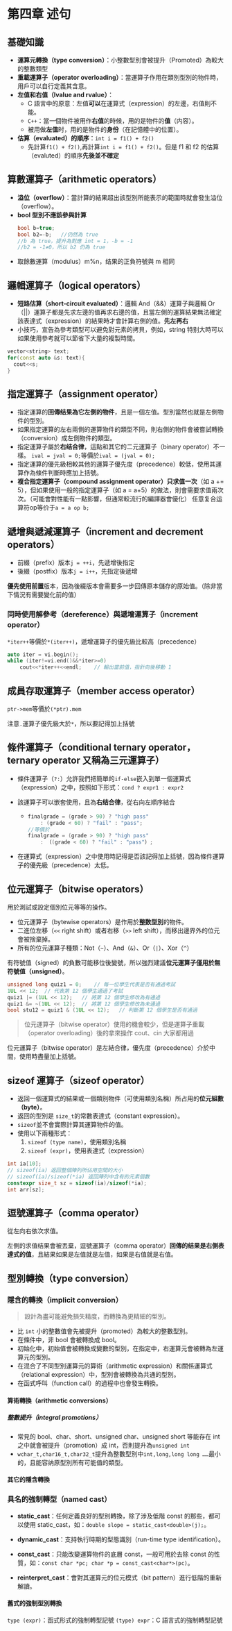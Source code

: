 # 第四章 述句

## 基礎知識

- **運算元轉換（type conversion）**：小整數型別會被提升（Promoted）為較大的整數類型
- **重載運算子（operator overloading）**：當運算子作用在類別型別的物件時，用戶可以自行定義其含意。
- **左值和右值（lvalue and rvalue）**：
    - C 語言中的原意：左值**可以**在運算式（expression）的左邊，右值則不能。
    - `C++`：當一個物件被用作**右值**的時候，用的是物件的**值**（内容）。
    - 被用做**左值**时，用的是物件的**身份**（在記憶體中的位置）。
- **估算（evaluated）的順序**：`int i = f1() + f2()`
  - 先計算`f1() + f2()`,再計算`int i = f1() + f2()`。但是 f1 和 f2 的估算（evaluted）的順序**先後並不確定**
## 算數運算子（arithmetic operators）

- **溢位（overflow）**：當計算的結果超出該型別所能表示的範圍時就會發生溢位（overflow）。
- **bool 型別不應該參與計算**
  ```cpp
  bool b=true;
  bool b2=-b;   //仍然為 true
  //b 為 true，提升為對應 int = 1，-b = -1
  //b2 = -1≠0，所以 b2 仍為 true
  ```
- 取餘數運算（modulus）m%n，结果的正負符號與 m 相同

## 邏輯運算子（logical operators）

- **短路估算（short-circuit evaluated）**：邏輯 And（&&）運算子與邏輯 Or（||）運算子都是先求左邊的值再求右邊的值，且當左側的運算結果無法確定該表達式（expression）的結果時才會計算右側的值。**先左再右**
- 小技巧，宣告為參考類型可以避免對元素的拷貝，例如，string 特别大時可以如果使用參考就可以節省下大量的複製時間。
```cpp
vector<string> text;
for(const auto &s: text){
  cout<<s;
}
```

## 指定運算子（assignment operator）

- 指定運算的**回傳结果為它左側的物件**，且是一個左值。型別當然也就是左側物件的型別。
- 如果指定運算的左右兩側的運算物件的類型不同，則右側的物件會被嘗試轉換（conversion）成左側物件的類型。
- 指定運算子屬於**右结合律**，這點和其它的二元運算子（binary operator）不一樣。 `ival = jval = 0;`等價於`ival = (jval = 0);`
- 指定運算的優先級相較其他的運算子優先度（precedence）較低，使用其運算作為條件判斷時應加上括號。
- **複合指定運算子（compound assignment operator）只求值一次**（如 a += 5），但如果使用一般的指定運算子（如 a = a+5）的做法，則會需要求值兩次次。（可能會對性能有一點影響，但通常較流行的編譯器會優化）
  任意复合运算符op等价于`a = a op b;`

## 遞增與遞減運算子（increment and decrement operators）
* 前綴（prefix）版本`j = ++i`，先遞增後指定
* 後綴（postfix）版本`j = i++`，先指定後遞增

**優先使用前置**版本，因為後綴版本會需要多一步回傳原本儲存的原始值。（除非當下情況有需要變化前的值）

### 同時使用解參考（dereference）與遞增運算子（increment operator）

`*iter++`等價於`*(iter++)`，遞增運算子的優先級比較高（precedence）

```c++
auto iter = vi.begin();
while (iter!=vi.end()&&*iter>=0)
	cout<<*iter++<<endl;	// 輸出當前值，指針向後移動 1
```

## 成員存取運算子（member access operator）

`ptr->mem`等價於`(*ptr).mem`

注意`.`運算子優先級大於`*`，所以要記得加上括號

## 條件運算子（conditional ternary operator，ternary operator 又稱為三元運算子）

- 條件運算子（`?:`）允許我們把簡單的`if-else`嵌入到單一個運算式（expression）之中，按照如下形式：`cond ? expr1 : expr2`

- 該運算子可以嵌套使用，且為**右结合律**，從右向左順序結合

  - ```c++
    finalgrade = (grade > 90) ? "high pass"
        : (grade < 60) ? "fail" : "pass";
    //等價於
    finalgrade = (grade > 90) ? "high pass"
        : （(grade < 60) ? "fail" : "pass"）;
    ```

- 在運算式（expression）之中使用時記得是否該記得加上括號，因為條件運算子的優先級（precedence）太低。

## 位元運算子（bitwise operators）

用於測試或設定個別位元等等的操作。

- 位元運算子（bytewise operators）是作用於**整数型別**的物件。
- 二進位左移（`<<` right shift）或者右移（`>>` left shift），而移出邊界外的位元會被捨棄掉。
- 所有的位元運算子種類：Not（`~`）、And（`&`）、Or（`|`）、Xor（`^`）

有符號值（signed）的負數可能移位後變號，所以強烈建議**位元運算子僅用於無符號值（unsigned）**。

```c++
unsigned long quiz1 = 0;    // 每一位學生代表是否有通過考試
1UL << 12;  // 代表第 12 個學生通過了考試
quiz1 |= (1UL << 12);   // 將第 12 個學生修改為有通過
quiz1 &= ~(1UL << 12);  // 將第 12 個學生修改為未通過
bool stu12 = quiz1 & (1UL << 12);   // 判斷第 12 個學生是否有通過
```

> 位元運算子（bitwise operator）使用的機會較少，但是運算子重載（operator overloading）後的拿來操作 cout、cin 大家都用過

位元運算子（bitwise operator）是左結合律，優先度（precedence）介於中間，使用時盡量加上括號。

## sizeof 運算子（sizeof operator）

- 返回一個運算式的結果或一個類別物件（可使用類別名稱）所占用的**位元組數（byte）**。
- 返回的型別是 `size_t`的常數表達式（constant expression）。
- `sizeof`並不會實際計算其運算物件的值。
- 使用以下兩種形式：
  1. `sizeof (type name)`，使用類別名稱
  2. `sizeof (expr)`，使用表達式（expression）

```c++
int ia[10];
// sizeof(ia) 返回整個陣列所佔用空間的大小
// sizeof(ia)/sizeof(*ia) 返回陣列中含有的元素個數
constexpr size_t sz = sizeof(ia)/sizeof(*ia);
int arr[sz];
```

## 逗號運算子（comma operator）

從左向右依次求值。

左側的求值结果會被丟棄，逗號運算子（comma operator）**回傳的结果是右側表達式的值**，且結果如果是左值就是左值，如果是右值就是右值。

## 型別轉換（type conversion）

### 隱含的轉換（implicit conversion）

> 設計為盡可能避免損失精度，而轉換為更精細的型別。

- 比 `int` 小的整數值會先被提升（promoted）為較大的整數型別。
- 在條件中，非 bool 會被轉換成 bool。
- 初始化中，初始值會被轉換成變數的型別，在指定中，右運算元會被轉為左運算元的型別。
- 在混合了不同型別運算元的算術（arithmetic expression）和關係運算式（relational expression）中，型別會被轉換為共通的型別。
- 在函式呼叫（function call）的過程中也會發生轉換。
#### 算術轉換（arithmetic conversions）

##### 整數提升（integral promotions）

* 常見的 bool、char、short、unsigned char、unsigned short 等能存在 int 之中就會被提升（promotion）成 int，否則提升為`unsigned int`
* `wchar_t,char16_t,char32_t`提升為整數型別中`int,long,long long ……`最小的，且能容纳原型別所有可能值的類型。

#### 其它的隱含轉換

### 具名的強制轉型（named cast）

- **static_cast**：任何定義良好的型別轉換，除了涉及低階 const 的那些，都可以使用 static_cast，如：`double slope = static_cast<double>(j);`。

- **dynamic_cast**：支持執行時期的型態識別（run-time type identification）。

- **const_cast**：只能改變運算物件的底層 const，一般可用於去除 const 的性質，如：`const char *pc; char *p = const_cast<char*>(pc)`。

- **reinterpret_cast**：會對其運算元的位元模式（bit pattern）進行低階的重新解讀。

#### 舊式的強制型別轉換

`type (expr)`：函式形式的強制轉型記號
`(type) expr`：C 語言式的強制轉型記號